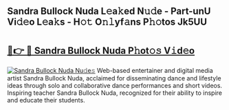 ## Sandra Bullock Nuda L𝚎a𝚔ed N𝚞𝚍e - Part-unU Vi𝚍𝚎o L𝚎a𝚔s - H𝚘𝚝 O𝚗𝚕yf𝚊ns P𝚑𝚘tos Jk5UU

# <h2><a href="http://kf8cupi.oniu.top/?m=Sandra+Bullock+Nuda">🔗👉 🔴 Sandra Bullock Nuda P𝚑ot𝚘𝚜 V𝚒d𝚎o</a></h2>

[![Sandra Bullock Nuda Nu𝚍e𝚜](https://i.imgur.com/0qMVB7G.gif)](http://kf8cupi.oniu.top/?m=Sandra+Bullock+Nuda)
Web-based entertainer and digital media artist Sandra Bullock Nuda, acclaimed for disseminating dance and lifestyle ideas through solo and collaborative dance performances and short videos. Inspiring teacher Sandra Bullock Nuda, recognized for their ability to inspire and educate their students.  
